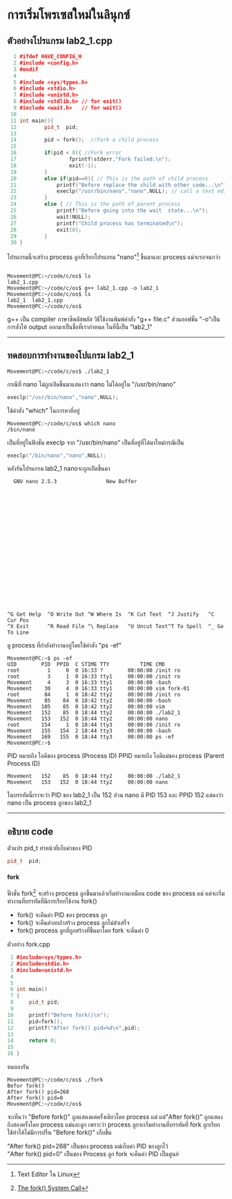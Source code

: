 # การเริ่มโพรเซสใหม่ในลินุกซ์

ตัวอย่างโปรแกรม lab2_1.cpp 
-----
```cpp
  1 #ifdef HAVE_CONFIG_H
  2 #include <config.h>
  3 #endif
  4
  5 #include <sys/types.h>
  6 #include <stdio.h>
  7 #include <unistd.h>
  8 #include <stdlib.h> // for exit()
  9 #include <wait.h>   // for wait()
 10
 11 int main(){
 12         pid_t  pid;
 13
 14         pid = fork();  //Fork a child process
 15
 16         if(pid < 0){ //Fork error
 17                 fprintf(stderr,"Fork failed.\n");
 18                 exit(-1);
 19         }
 20         else if(pid==0){ // This is the path of child process
 21             printf("Before replace the child with other code...\n");
 22             execlp("/usr/bin/nano","nano",NULL); // call a text editor
 23         }
 24         else { // This is the path of parent process
 25             printf("Before going into the wait  state...\n");
 26             wait(NULL);
 27             printf("Child process has terminated\n");
 28             exit(0);
 29         }
 30 }
```
โปรแกรมนี้จะสร้าง process ลูกที่เรียกโปรแกรม "nano"[^1] ขี้นมาและ process แม่จะรอจนกว่า



```console 

Movement@PC:~/code/c/os$ ls
lab2_1.cpp
Movement@PC:~/code/c/os$ g++ lab2_1.cpp -o lab2_1
Movement@PC:~/code/c/os$ ls
lab2_1  lab2_1.cpp
Movement@PC:~/code/c/os$
```
g++ เป็น compiler ภาษาซีพลัสพลัส วิธีใช้งานพิมพ์คำสัง "g++ file.c" ส่วนออฟชั่น "-o"เป็นการสังให้ 
output ออกมาเป็นชื่อที่เรากำหนด ในที่นี้เป็น "lab2_1"

---
## ทดสอบการทำงานของโปแกรม lab2_1

```console
Movement@PC:~/code/c/os$ ./lab2_1
```

 กรณีที่ nano ไม่ถูกเปิดขึ้นมาแสดงว่า nano ไม่ได้อยู่ใน "/usr/bin/nano" 
 ```cpp
 execlp("/usr/bin/nano","nano",NULL);
 ```
 ใช้คำสัง "which" ในการหาที่อยู่
```consolse
Movement@PC:~/code/c/os$ which nano
/bin/nano
```
เป็นที่อยู่ในฟังชั่น execlp จาก "/usr/bin/nano" เป็นที่อยู่ที่ได้มาใหม่กรณีเป็น
```cpp
execlp("/bin/nano","nano",NULL);
```
หลังรันโปรแกรม lab2_1 nanoจะถูกเปิดขึ้นมา
```console
  GNU nano 2.5.3                New Buffer                                      





















^G Get Help  ^O Write Out ^W Where Is  ^K Cut Text  ^J Justify   ^C Cur Pos
^X Exit      ^R Read File ^\ Replace   ^U Uncut Text^T To Spell  ^_ Go To Line
```

ดู process ที่กำลังทำงานอยู่โดยใช้คำสัง "ps -ef"
```console
Movement@PC:~$ ps -ef
UID        PID  PPID  C STIME TTY          TIME CMD
root         1     0  0 16:33 ?        00:00:00 /init ro
root         3     1  0 16:33 tty1     00:00:00 /init ro
Movement     4     3  0 16:33 tty1     00:00:00 -bash
Movement    30     4  0 16:33 tty1     00:00:00 vim fork-01
root        84     1  0 18:42 tty2     00:00:00 /init ro
Movement    85    84  0 18:42 tty2     00:00:00 -bash
Movement   105    85  0 18:42 tty2     00:00:00 vim
Movement   152    85  0 18:44 tty2     00:00:00 ./lab2_1
Movement   153   152  0 18:44 tty2     00:00:00 nano
root       154     1  0 18:44 tty3     00:00:00 /init ro
Movement   155   154  2 18:44 tty3     00:00:00 -bash
Movement   169   155  0 18:44 tty3     00:00:00 ps -ef
Movement@PC:~$
```
PID หมายถึง ไอดีของ process (Process ID)
PPID หมายถึง ไอดีแม่ของ process (Parent Process ID)

```console
Movement   152    85  0 18:44 tty2     00:00:00 ./lab2_1
Movement   153   152  0 18:44 tty2     00:00:00 nano
```
ในบรรทัดนี้เราจะว่า PID ของ lab2_1 เป็น 152
ส่วน nano มี PID 153 และ PPID 152 แสดงว่า nano เป็น process ลูกของ lab2_1

----
## อธิบาย code

ตัวแปร pid_t ทำหน้าที่เก็บค่าของ PID 
```cpp
pid_t  pid;
```
#### fork
ฟั่งชั่น fork[^2] จะสร้าง process ลูกขึ้นมาแล้วเริ่มทำงานเหมือน code ของ process แม่ แต่จะเริ่มทำงานที่บรรทัดที่มีการเรียกใช้งาน fork()
 - fork() จะคืนค่า PID ของ process ลูก
 - fork() จะคืนค่าลบถ้าสร้าง process ลูกไม่สำเสร็จ
 - fork() process ลูกที่ถูกสร้างที่ขึ้นมาโดย fork จะคืนค่า 0

 ตัวอย่าง fork.cpp
 ```cpp
  1 #include<sys/types.h>
  2 #include<stdio.h>
  3 #include<unistd.h>
  4
  5
  6 int main()
  7 {
  8     pid_t pid;
  9
 10     printf("Before fork()\n");
 11     pid=fork();
 12     printf("After fork() pid=%d\n",pid);
 13
 14     return 0;
 15
 16 }
 ```
 ทดลองรัน

```console
Movement@PC:~/code/c/os$ ./fork
Befor fork()
After fork() pid=268
After fork() pid=0
Movement@PC:~/code/c/os$
```
จะเห็นว่า "Before fork()" ถูกแสดงแค่ครั้งเดียวโดย process แม่ แต่"After fork()" ถูกแสดงถึงสองครั้งโดย process แม่และลูก 
เพราะว่า process ลูกจะเริ่มทำงานที่บรรทัดที่ fork ถูกเรียกใช้ทำให้ไม่มีการปริ้น "Before fork()" เก็บขึ้น


"After fork() pid=268" เป็นของ process แม่เก็บค่า PID ของลูกไว้ <br /> 
"After fork() pid=0" เป็นของ Process ลูก fork จะคืนค่า PID เป็นศูนย์


[^1]:Text Editor ใน Linux
[^2]:[The fork() System Call](http://www.csl.mtu.edu/cs4411.ck/www/NOTES/process/fork/create.html)
